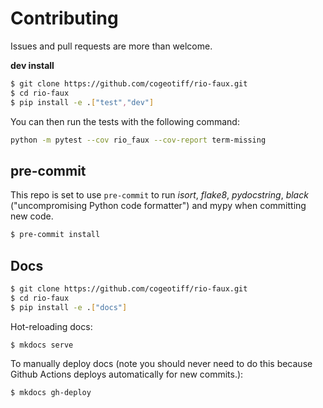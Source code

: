 # Contributing

Issues and pull requests are more than welcome.

**dev install**

```bash
$ git clone https://github.com/cogeotiff/rio-faux.git
$ cd rio-faux
$ pip install -e .["test","dev"]
```
You can then run the tests with the following command:

```sh
python -m pytest --cov rio_faux --cov-report term-missing
```

## pre-commit

This repo is set to use `pre-commit` to run *isort*, *flake8*, *pydocstring*, *black* ("uncompromising Python code formatter") and mypy when committing new code.

```bash
$ pre-commit install
```

## Docs

```bash
$ git clone https://github.com/cogeotiff/rio-faux.git
$ cd rio-faux
$ pip install -e .["docs"]
```

Hot-reloading docs:

```bash
$ mkdocs serve
```

To manually deploy docs (note you should never need to do this because Github
Actions deploys automatically for new commits.):

```bash
$ mkdocs gh-deploy
```
